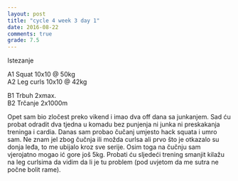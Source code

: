 ```yaml
---
layout: post
title: "cycle 4 week 3 day 1"
date: 2016-08-22
comments: true
grade: 7.5
---
```


Istezanje

A1 Squat 10x10 @ 50kg  
A2 Leg curls 10x10 @ 42kg  

B1 Trbuh 2xmax.  
B2 Trčanje 2x1000m  

Opet sam bio zločest preko vikend i imao dva off dana sa junkanjem. Sad ću probat odradit dva tjedna u komadu bez punjenja ni junka ni preskakanja treninga i cardia. Danas sam probao čučanj umjesto hack squata i umro sam. Ne znam jel zbog čučnja ili možda curlsa ali prvo što je otkazalo su donja leđa, to me ubijalo kroz sve serije. Osim toga na čučnju sam vjerojatno mogao ić gore još 5kg. Probati ću sljedeći trening smanjit kilažu na leg curlsima da vidim da li je tu problem (pod uvjetom da me sutra ne počne bolit rame).
